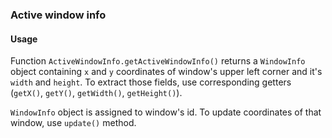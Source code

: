 ### Active window info

#### Usage
Function `ActiveWindowInfo.getActiveWindowInfo()` returns a `WindowInfo`
object containing `x` and `y` coordinates of window's upper left corner
and it's `width` and `height`. To extract those fields, 
use corresponding getters (`getX()`, `getY()`, `getWidth()`, `getHeight()`). 

`WindowInfo` object is assigned to window's id. 
To update coordinates of that window, use `update()` method. 

